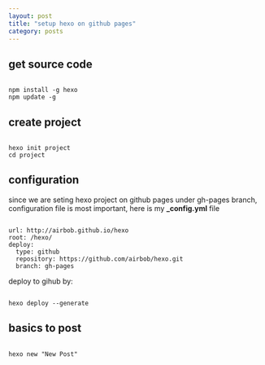 ```yaml
---
layout: post
title: "setup hexo on github pages"
category: posts
---
```


## get source code

<pre><code>
npm install -g hexo
npm update -g
</code></pre>

## create project

<pre><code>
hexo init project
cd project
</code></pre>

## configuration

since we are seting hexo project on github pages under gh-pages branch, configuration file is most important, here is my **_config.yml** file

<pre><code>
url: http://airbob.github.io/hexo
root: /hexo/
deploy:
  type: github
  repository: https://github.com/airbob/hexo.git
  branch: gh-pages
</code></pre>

deploy to gihub by:

<pre><code>
hexo deploy --generate
</code></pre>

## basics to post

<pre><code>
hexo new "New Post"
</code></pre>
